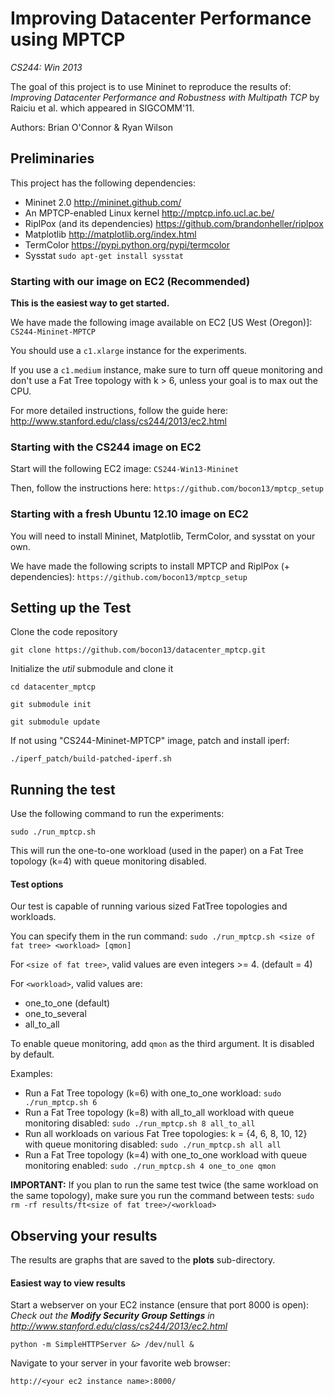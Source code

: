 Improving Datacenter Performance using MPTCP
============================================
*CS244: Win 2013*

The goal of this project is to use Mininet to reproduce the results of: 
_Improving Datacenter Performance and Robustness with Multipath TCP_
by Raiciu et al. which appeared in SIGCOMM'11.

Authors: Brian O'Connor & Ryan Wilson

Preliminaries
-------------
This project has the following dependencies:
* Mininet 2.0
http://mininet.github.com/
* An MPTCP-enabled Linux kernel
http://mptcp.info.ucl.ac.be/
* RiplPox (and its dependencies)
https://github.com/brandonheller/riplpox
* Matplotlib
http://matplotlib.org/index.html
* TermColor
https://pypi.python.org/pypi/termcolor
* Sysstat
`sudo apt-get install sysstat`

### Starting with our image on EC2 (Recommended)
**This is the easiest way to get started.**

We have made the following image available on EC2 [US West (Oregon)]:
`CS244-Mininet-MPTCP`

You should use a `c1.xlarge` instance for the experiments.

If you use a `c1.medium` instance, make sure to turn off queue monitoring
and don't use a Fat Tree topology with k > 6, unless your goal
is to max out the CPU.

For more detailed instructions, follow the guide here:
http://www.stanford.edu/class/cs244/2013/ec2.html

### Starting with the CS244 image on EC2
Start will the following EC2 image: `CS244-Win13-Mininet`

Then, follow the instructions here:
`https://github.com/bocon13/mptcp_setup`

### Starting with a fresh Ubuntu 12.10 image on EC2
You will need to install Mininet, Matplotlib, TermColor, and sysstat on your own. 

We have made the following scripts to install MPTCP and RiplPox (+ dependencies):
`https://github.com/bocon13/mptcp_setup`

Setting up the Test
-------------------

Clone the code repository

`git clone https://github.com/bocon13/datacenter_mptcp.git`

Initialize the *util* submodule and clone it

`cd datacenter_mptcp`

`git submodule init`

`git submodule update`

If not using "CS244-Mininet-MPTCP" image, patch and install iperf:

`./iperf_patch/build-patched-iperf.sh`

Running the test
----------------
Use the following command to run the experiments:

`sudo ./run_mptcp.sh`

This will run the one-to-one workload (used in the paper) on a Fat Tree topology (k=4) with queue monitoring disabled.

#### Test options

Our test is capable of running various sized FatTree topologies and workloads.

You can specify them in the run command:
`sudo ./run_mptcp.sh <size of fat tree> <workload> [qmon]`

For `<size of fat tree>`, valid values are even integers >= 4. (default = 4)

For `<workload>`, valid values are: 
* one_to_one (default)
* one_to_several
* all_to_all

To enable queue monitoring, add `qmon` as the third argument. It is disabled by default.

Examples:
* Run a Fat Tree topology (k=6) with one_to_one workload:
`sudo ./run_mptcp.sh 6`
* Run a Fat Tree topology (k=8) with all_to_all workload with queue monitoring disabled:
`sudo ./run_mptcp.sh 8 all_to_all`
* Run all workloads on various Fat Tree topologies: k = {4, 6, 8, 10, 12} with queue monitoring disabled:
`sudo ./run_mptcp.sh all all`
* Run a Fat Tree topology (k=4) with one_to_one workload with queue monitoring enabled:
`sudo ./run_mptcp.sh 4 one_to_one qmon`

**IMPORTANT:** If you plan to run the same test twice (the same workload on the same topology), make sure
you run the command between tests:
`sudo rm -rf results/ft<size of fat tree>/<workload>`

Observing your results
----------------------
The results are graphs that are saved to the **plots** sub-directory.

#### Easiest way to view results
Start a webserver on your EC2 instance (ensure that port 8000 is open):   
_Check out the **Modify Security Group Settings** in http://www.stanford.edu/class/cs244/2013/ec2.html_

`python -m SimpleHTTPServer &> /dev/null &`

Navigate to your server in your favorite web browser:

`http://<your ec2 instance name>:8000/`
